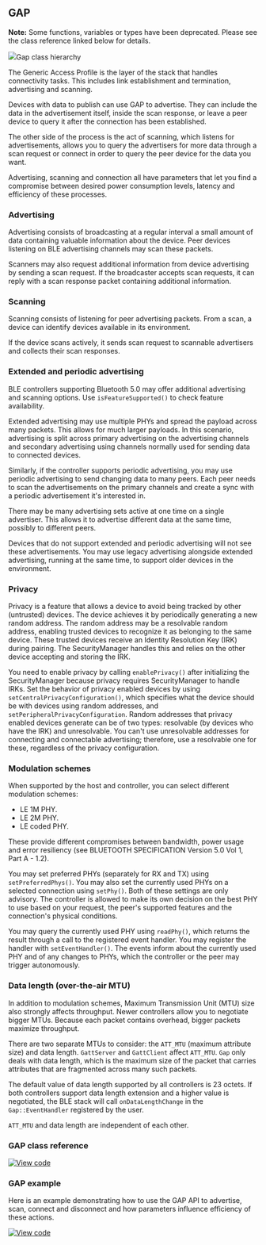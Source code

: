## GAP

<span class="notes">**Note:** Some functions, variables or types have been deprecated. Please see the class reference linked below for details.</span>

<span class="images">![](https://os.mbed.com/docs/mbed-os/development/mbed-os-api-doxy/class_gap.png)<span>Gap class hierarchy</span></span>

The Generic Access Profile is the layer of the stack that handles connectivity tasks. This includes link establishment and termination, advertising and scanning.

Devices with data to publish can use GAP to advertise. They can include the data in the advertisement itself, inside the scan response, or leave a peer device to query it after the connection has been established.

The other side of the process is the act of scanning, which listens for advertisements, allows you to query the advertisers for more data through a scan request or connect in order to query the peer device for the data you want.

Advertising, scanning and connection all have parameters that let you find a compromise between desired power consumption levels, latency and efficiency of these processes.

### Advertising

Advertising consists of broadcasting at a regular interval a small amount of data containing valuable information about the device. Peer devices listening on BLE advertising channels may scan these packets.

Scanners may also request additional information from device advertising by sending a scan request. If the broadcaster accepts scan requests, it can reply with a scan response packet containing additional information.

### Scanning

Scanning consists of listening for peer advertising packets. From a scan, a device can identify devices available in its environment.

If the device scans actively, it sends scan request to scannable advertisers and collects their scan responses.

### Extended and periodic advertising

BLE controllers supporting Bluetooth 5.0 may offer additional advertising and scanning options. Use `isFeatureSupported()` to check feature availability.

Extended advertising may use multiple PHYs and spread the payload across many packets. This allows for much larger payloads. In this scenario, advertising is split across primary advertising on the advertising channels and secondary advertising using channels normally used for sending data to connected devices.

Similarly, if the controller supports periodic advertising, you may use periodic advertising to send changing data to many peers. Each peer needs to scan the advertisements on the primary channels and create a sync with a periodic advertisement it's interested in.

There may be many advertising sets active at one time on a single advertiser. This allows it to advertise different data at the same time, possibly to different peers.

Devices that do not support extended and periodic advertising will not see these advertisements. You may use legacy advertising alongside extended advertising, running at the same time, to support older devices in the environment.

### Privacy

Privacy is a feature that allows a device to avoid being tracked by other (untrusted) devices. The device achieves it by periodically generating a new random address. The random address may be a resolvable random address, enabling trusted devices to recognize it as belonging to the same device. These trusted devices receive an Identity Resolution Key (IRK) during pairing. The SecurityManager handles this and relies on the other device accepting and storing the IRK.

You need to enable privacy by calling `enablePrivacy()` after initializing the SecurityManager because privacy requires SecurityManager to handle IRKs. Set the behavior of privacy enabled devices by using `setCentralPrivacyConfiguration()`, which specifies what the device should be with devices using random addresses, and `setPeripheralPrivacyConfiguration`. Random addresses that privacy enabled devices generate can be of two types: resolvable (by devices who have the IRK) and unresolvable. You can't use unresolvable addresses for connecting and connectable advertising; therefore, use a resolvable one for these, regardless of the privacy configuration.

### Modulation schemes

When supported by the host and controller, you can select different modulation schemes:

 - LE 1M PHY.
 - LE 2M PHY.
 - LE coded PHY.

These provide different compromises between bandwidth, power usage and error resiliency (see BLUETOOTH SPECIFICATION Version 5.0 Vol 1, Part A - 1.2).

You may set preferred PHYs (separately for RX and TX) using `setPreferredPhys()`. You may also set the currently used PHYs on a selected connection using `setPhy()`. Both of these settings are only advisory. The controller is allowed to make its own decision on the best PHY to use based on your request, the peer's supported features and the connection's physical conditions.

You may query the currently used PHY using `readPhy()`, which returns the result through a call to the registered event handler. You may register the handler with `setEventHandler()`. The events inform about the currently used PHY and of any changes to PHYs, which the controller or the peer may trigger autonomously.

### Data length (over-the-air MTU)

In addition to modulation schemes, Maximum Transmission Unit (MTU) size also strongly affects throughput. Newer controllers allow you to negotiate bigger MTUs. Because each packet contains overhead, bigger packets maximize throughput.

There are two separate MTUs to consider: the `ATT_MTU` (maximum attribute size) and data length. `GattServer` and `GattClient` affect `ATT_MTU`. `Gap` only deals with data length, which is the maximum size of the packet that carries attributes that are fragmented across many such packets.

The default value of data length supported by all controllers is 23 octets. If both controllers support data length extension and a higher value is negotiated, the BLE stack will call `onDataLengthChange` in the `Gap::EventHandler` registered by the user.

`ATT_MTU` and data length are independent of each other.

### GAP class reference

[![View code](https://www.mbed.com/embed/?type=library)](https://os.mbed.com/docs/development/mbed-os-api-doxy/class_gap.html)

### GAP example

Here is an example demonstrating how to use the GAP API to advertise, scan, connect and disconnect and how parameters influence efficiency of these actions.

[![View code](https://www.mbed.com/embed/?url=https://os.mbed.com/teams/mbed-os-examples/code/mbed-os-example-ble-GAP/)](https://os.mbed.com/teams/mbed-os-examples/code/mbed-os-example-ble-GAP/file/d2c272f79611/source/main.cpp)
